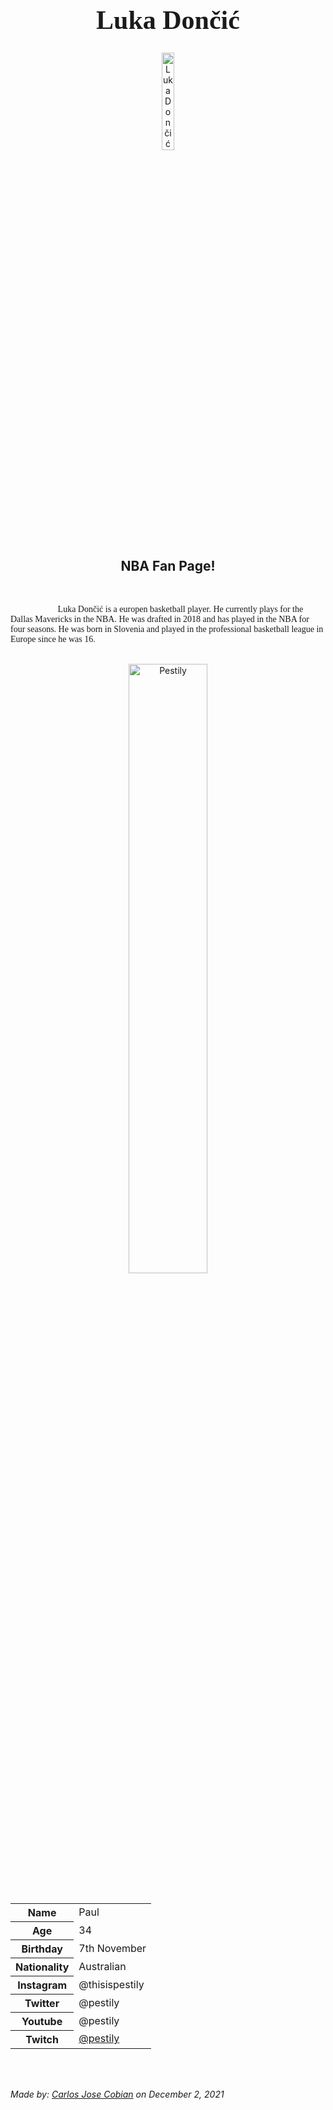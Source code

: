 <h1 style="font-family:Brush Script MT; font-size:300%;" align="center" > <b> Luka Dončić </b></h1>

<div align="center">
    <img    src="https://hoopshype.com/wp-content/uploads/sites/92/2020/08/luka-doncic.jpg "
            title="Luka Dončić"
            width="20%"
            height="20%" 
            />
</div>

<h2 align="center" > NBA Fan Page!</h2>

<br>

<p style = "text-indent: 2cm; font-family: Comic Sans MS; font-size:100%">
    Luka Dončić is a europen basketball player. He currently plays for the Dallas Mavericks in the NBA. He was drafted in 2018 and has played in the NBA for four seasons. He was born in Slovenia and played in the professional basketball league in Europe since he was 16. 
</p>

<br>

<div align="center">
    <img    src="https://www.dexerto.com/wp-content/uploads/2020/03/pestily-talks-fast-levelling-escape-from-tarkov-flea-market.png"
            title="Pestily"
            width="50%"
            height="50%" 
            />
</div>

<br>


<table>
    <tr>
        <th>Name</th>
        <td>Paul</td>
    </tr>
    <tr>
        <th>Age</th>
        <td>34</td>
    </tr>
    <tr>
        <th>Birthday</th>
        <td>7th November</td>
    </tr>
        <tr>
        <th>Nationality</th>
        <td>Australian</td>
    </tr>
    <tr>
        <th>Instagram</th>
        <td>@thisispestily</td>
    </tr>
    <tr>
        <th>Twitter</th>
        <td>@pestily</td>
    </tr>
    <tr>
        <th>Youtube</th>
        <td>@pestily</td>
    </tr>
    <tr>
        <th>Twitch</th>
        <td><a href="https://www.twitch.tv/pestily"> @pestily </a></td>
    </tr>
</table>


<br><br>

<p>
    <i>Made by: <u>Carlos Jose Cobian</u> on December 2, 2021</i>
</p>
